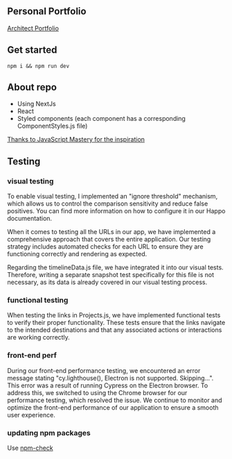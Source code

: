 ## Personal Portfolio

[Architect Portfolio]()

## Get started

```
npm i && npm run dev
```

## About repo

- Using NextJs
- React
- Styled components (each component has a corresponding ComponentStyles.js file)

[Thanks to JavaScript Mastery for the inspiration](https://www.youtube.com/watch?v=OPaLnMw2i_0&list=PL1YmAbfxmHuOsV3zmAnncnql3MMsIeO2_&index=24)

## Testing

### visual testing

To enable visual testing, I implemented an "ignore threshold" mechanism, which allows us to control the comparison sensitivity and reduce false positives. You can find more information on how to configure it in our Happo documentation.

When it comes to testing all the URLs in our app, we have implemented a comprehensive approach that covers the entire application. Our testing strategy includes automated checks for each URL to ensure they are functioning correctly and rendering as expected.

Regarding the timelineData.js file, we have integrated it into our visual tests. Therefore, writing a separate snapshot test specifically for this file is not necessary, as its data is already covered in our visual testing process.

### functional testing

When testing the links in Projects.js, we have implemented functional tests to verify their proper functionality. These tests ensure that the links navigate to the intended destinations and that any associated actions or interactions are working correctly.

### front-end perf

During our front-end performance testing, we encountered an error message stating "cy.lighthouse(), Electron is not supported. Skipping...". This error was a result of running Cypress on the Electron browser. To address this, we switched to using the Chrome browser for our performance testing, which resolved the issue. We continue to monitor and optimize the front-end performance of our application to ensure a smooth user experience.

### updating npm packages

Use [npm-check](https://koalatea.io/how-to-update-all-your-npm-packages-at-once)